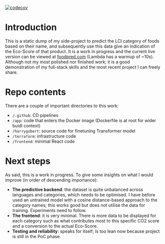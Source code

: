 [![codecov](https://codecov.io/gh/baskrahmer/harrygobert/branch/master/graph/badge.svg?token=HW8LS4VSEP)](https://codecov.io/gh/baskrahmer/harrygobert)

# Introduction

This is a static dump of my side-project to predict the LCI category of foods based on their name, and subsequently use
this data give an indication of the Eco-Score of that product. It is a work in progress and the current live version can
be viewed at [foodpred.com](https://www.foodpred.com/) (Lambda has a warmup of ~10s). Although not my most polished nor
finished work; it is a good demonstration of my full-stack skills and the most recent project I can freely share.

# Repo contents

There are a couple of important directories to this work:

- `/.github`: CD pipelines
- `/app`: code that enters the Docker image (Dockerfile is at root for wider buidl context)
- `/harrygobert`: source code for finetuning Transformer model
- `/terraform`: infrastructure code
- `/frontend`: minimal React code

# Next steps

As said, this is a work in progress. To give some insights on what I would improve (in order of descending importance):

- **The predictive backend**: the dataset is quite unbalanced across languages and categories, which needs to be
  optimised.
  I have before used an untrained model with a cosine distance-based approach to the category names; this works good but
  does not utilise the data for training. Experiments need to follow.
- **The frontend**: it is very minimal. There is more data to be displayed for each category such as what contributes
  most to this specific CO2 score and a conversion to the actual Eco-Score.
- **Testing and reliability**: speaks for itself; is too lean now because project is still in the PoC phase.
